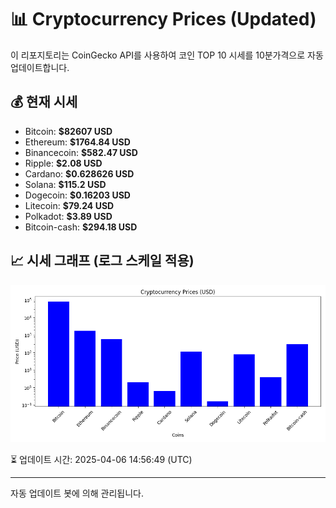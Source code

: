 
# 📊 Cryptocurrency Prices (Updated)

이 리포지토리는 CoinGecko API를 사용하여 코인 TOP 10 시세를 10분가격으로 자동 업데이트합니다.

## 💰 현재 시세
- Bitcoin: **$82607 USD**
- Ethereum: **$1764.84 USD**
- Binancecoin: **$582.47 USD**
- Ripple: **$2.08 USD**
- Cardano: **$0.628626 USD**
- Solana: **$115.2 USD**
- Dogecoin: **$0.16203 USD**
- Litecoin: **$79.24 USD**
- Polkadot: **$3.89 USD**
- Bitcoin-cash: **$294.18 USD**

## 📈 시세 그래프 (로그 스케일 적용)
![Crypto Prices](crypto_prices.png)

⏳ 업데이트 시간: 2025-04-06 14:56:49 (UTC)

---
자동 업데이트 봇에 의해 관리됩니다.
